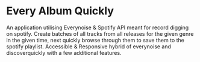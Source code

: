 # Every Album Quickly
An application utilising Everynoise & Spotify API meant for record digging on spotify. Create batches of all tracks from all releases for the given genre in the given time, next quickly browse through them to save them to the spotify playlist. Accessible & Responsive hybrid of everynoise and discoverquickly with a few additional features.